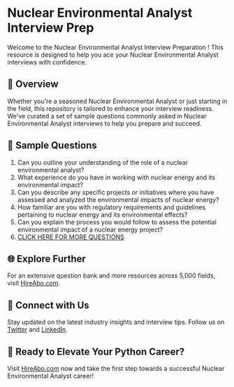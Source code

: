 # Nuclear Environmental Analyst Interview Prep

Welcome to the Nuclear Environmental Analyst Interview Preparation ! This resource is designed to help you ace your Nuclear Environmental Analyst interviews with confidence.

## 🚀 Overview

Whether you're a seasoned Nuclear Environmental Analyst or just starting in the field, this repository is tailored to enhance your interview readiness. We've curated a set of sample questions commonly asked in Nuclear Environmental Analyst interviews to help you prepare and succeed.

## 📝 Sample Questions

1. Can you outline your understanding of the role of a nuclear environmental analyst?
2. What experience do you have in working with nuclear energy and its environmental impact?
3. Can you describe any specific projects or initiatives where you have assessed and analyzed the environmental impacts of nuclear energy?
4. How familiar are you with regulatory requirements and guidelines pertaining to nuclear energy and its environmental effects?
5. Can you explain the process you would follow to assess the potential environmental impact of a nuclear energy project?
6. [CLICK HERE FOR MORE QUESTIONS](https://hireabo.com/job/20_3_27/Nuclear%20Environmental%20Analyst)

## 🌐 Explore Further

For an extensive question bank and more resources across 5,000 fields, visit [HireAbo.com](https://www.hireabo.com).

## 📱 Connect with Us

Stay updated on the latest industry insights and interview tips. Follow us on [Twitter](https://twitter.com/hireabo) and [LinkedIn](https://www.linkedin.com/in/hire-abo-3609972a8/).

## 🚀 Ready to Elevate Your Python Career?

Visit [HireAbo.com](https://www.hireabo.com) now and take the first step towards a successful Nuclear Environmental Analyst career!